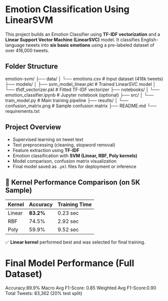 #  Emotion Classification Using LinearSVM

This project builds an Emotion Classifier using **TF-IDF vectorization** and a **Linear Support Vector Machine (LinearSVC)** model. It classifies English-language tweets into **six basic emotions** using a pre-labeled dataset of over 416,000 tweets.

##  Folder Structure

emotion-svm/
├── data/
│   └── emotions.csv             # Input dataset (416k tweets)
├── models/
│   ├── svm_model_linear.pkl     # Trained LinearSVC model
│   └── tfidf_vectorizer.pkl     # Fitted TF-IDF vectorizer
├── notebooks/
│   └── emotion_classifier.ipynb # Jupyter notebook (optional)
├── src/
│   └── train_model.py           # Main training pipeline
├── results/
│   └── confusion_matrix.png     # Sample confusion matrix
├── README.md
└── requirements.txt

##  Project Overview

* Supervised learning on tweet text
* Text preprocessing (cleaning, stopword removal)
* Feature extraction using **TF-IDF**
* Emotion classification with **SVM (Linear, RBF, Poly kernels)**
* Model comparison, confusion matrix visualization
* Final model saved as `.pkl` files for deployment or inference

## 🧪 Kernel Performance Comparison (on 5K Sample)

| Kernel | Accuracy  | Training Time |
| ------ | --------- | ------------- |
| Linear | **83.2%** | 0.23 sec      |
| RBF    | 74.5%     | 2.92 sec      |
| Poly   | 59.9%     | 9.52 sec      |

✅ **Linear kernel** performed best and was selected for final training.

# Final Model Performance (Full Dataset)
Accuracy:89.9%
Macro Avg F1-Score: 0.85
Weighted Avg F1-Score:0.90
Total Tweets: 83,362 (20% test split)


